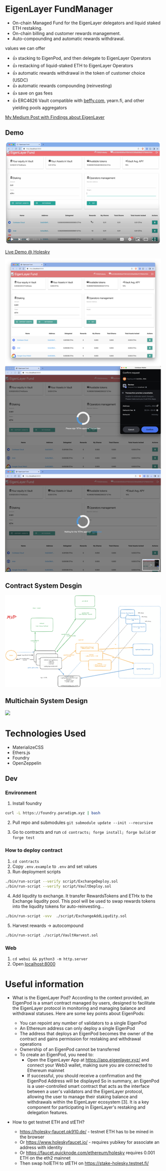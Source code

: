 # EigenLayer FundManager

- On-chain Managed Fund for the EigenLayer delegators and liquid staked ETH restaking. 
- On-chain billing and customer rewards management. 
- Auto-compounding and automatic rewards withdrawal.


values we can offer
- 👍 stacking to EigenPod, and then delegate to EigenLayer Operators
- 👍 restacking of liquid-staked ETH to EigenLayer Operators
- 👍 automatic rewards withdrawal in the token of customer choice (USDC)
- 👍 automatic rewards compounding (reinvesting)
- 👍 save on gas fees
- 👍 ERC4626 Vault compatible with [beffy.com](https://beefy.com/), yearn.fi, and other yielding pools aggregators 


[My Medium Post with Findings about EigenLayer](https://medium.com/@dzianisv/blockchain-dev-eigenlayer-erc4626-and-magic-of-auto-compounding-e3016e69dfa4)

## Demo 

[![Youtube](docs/Youtube.png)](https://youtu.be/o1mxIY2xa-4?feature=shared)

[Live Demo @ Holesky](https://eigenlayerfund.netlify.com)

![](docs/demo0.png)
![](docs/demo1.png)
![](docs/demo2.png)

## Contract System Desgin 
![](docs/SystemDesign.png)

## Multichain System Design
![](docs/SystemDesign-CrossChain.svg)


# Technologies Used
- MaterializeCSS
- Ethers.js
- Foundry
- OpenZeppelin

## Dev

### Environment


1. Install foundry

```bash
curl -L https://foundry.paradigm.xyz | bash
```

2. Pull repo and submodules `git submodule update --init --recursive`

3. Go to contracts and run `cd contracts; forge install; forge bulid` or `forge test`


### How to deploy contract

1. `cd contracts`
2. Copy `.env.example` to `.env` and set values
3. Run deployment scripts
```bash
./bin/run-script --verify script/ExchangeDeploy.sol
./bin/run-script --verify script/VaultDeploy.sol
```
4. Add liqudity to exchange. It transfer RewardsTokens and ETHx to the Exchange liqudity pool. This pool will be used to swap rewards tokens into the liqudity tokens for auto-reinvesting...
```bash
./bin/run-script -vvv  ./script/ExchangeAddLiqudity.sol
```

5. Harvest rewards -> autocompound
```bash
./bin/run-script ./script/VaultHarvest.sol
```



### Web
1. `cd webui && python3 -m http.server`
2. Open [localhost:8000](http://localhost:8000)

# Useful information

- What is the EigenLayer Pod? According to the context provided, an EigenPod is a smart contract managed by users, designed to facilitate the EigenLayer protocol in monitoring and managing balance and withdrawal statuses. Here are some key points about EigenPods:

    - You can repoint any number of validators to a single EigenPod 
    - An Ethereum address can only deploy a single EigenPod
    - The address that deploys an EigenPod becomes the owner of the contract and gains permission for restaking and withdrawal operations
    - Ownership of an EigenPod cannot be transferred 
    - To create an EigenPod, you need to:
        - Open the EigenLayer App at https://app.eigenlayer.xyz/ and connect your Web3 wallet, making sure you are connected to Ethereum mainnet 
        - If successful, you should receive a confirmation and the EigenPod Address will be displayed
So in summary, an EigenPod is a user-controlled smart contract that acts as the interface between a user's validators and the EigenLayer protocol, allowing the user to manage their staking balance and withdrawals within the EigenLayer ecosystem [3]. It is a key component for participating in EigenLayer's restaking and delegation features.
- How to get testnet ETH and stETH? 
    - https://holesky-faucet.pk910.de/ - testnet ETH has to be mined in the browser
    - Or https://www.holeskyfaucet.io/ - requires yubikey for associate an address with identity
    - Or https://faucet.quicknode.com/ethereum/holesky requires 0.001 ETH on the eth2 mainnet
    - Then swap holETH to stETH on https://stake-holesky.testnet.fi/
